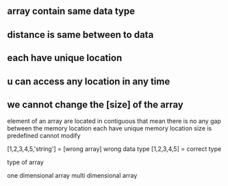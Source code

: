 ## array contain same data type
## distance is same between to data
## each have unique location
## u can access any location in any time
## we cannot change the [size] of the array

element of an array are located in contiguous
that mean there is no any gap between the memory location
each have unique memory location
size is predefined cannot modify

[1,2,3,4,5,'string'] = [wrong array] wrong data type
[1,2,3,4,5] = correct type


type of array

one dimensional array 
multi dimensional array
